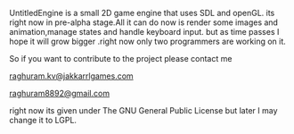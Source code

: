 UntitledEngine is a small 2D game engine that uses SDL and openGL.
its right
now in pre-alpha stage.All it can do now is render some images and animation,manage states 
and handle keyboard input.
but as time passes I hope it will grow bigger .right now only two programmers are working on it.

So if you want to contribute to the project please contact me



raghuram.kv@jakkarrlgames.com

raghuram8892@gmail.com




right now its given under The GNU General Public License but later I may 
change it to LGPL.